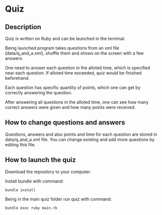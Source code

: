 # Quiz
## Description

Quiz is written on Ruby and can be launched in the terminal. 

Being launched program takes questions from an xml file (data/q_and_a.xml), shuffle them and shows on the screen with a few answers.

One need to answer each question in the alloted time, which is specified near each question. If alloted time exceeded, quiz would be finished beforehand. 

Each question has specific quantity of points, which one can get by correctly answering the question.

After answering all questions in the alloted time, one can see how many correct answers were given and how many points were received.


## How to change questions and answers

Questions, answers and also points and time for each question are stored in data/q_and_a.xml file. You can change existing and add more questions by editing this file.


## How to launch the quiz
Download the repository to your computer.

Install bundle with command:

```
bundle install
```
Being in the main quiz folder run quiz with command:
```
bundle exec ruby main.rb
```